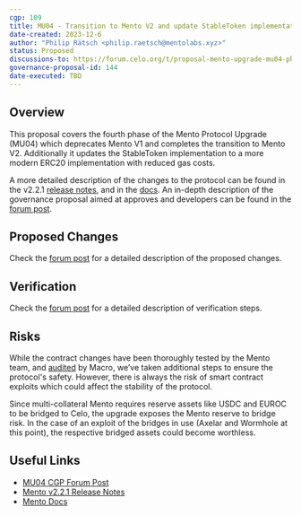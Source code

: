 ```yaml
---
cgp: 109
title: MU04 - Transition to Mento V2 and update StableToken implementation
date-created: 2023-12-6
author: "Philip Rätsch <philip.raetsch@mentolabs.xyz>"
status: Proposed
discussions-to: https://forum.celo.org/t/proposal-mento-upgrade-mu04-phase-out-v1-fully-transition-to-v2-and-update-stabletoken/7034
governance-proposal-id: 144
date-executed: TBD
---
```


## Overview

This proposal covers the fourth phase of the Mento Protocol Upgrade (MU04) which deprecates Mento V1 and completes the transition to Mento V2. Additionally it updates the StableToken implementation to a more modern ERC20 implementation with reduced gas costs.

A more detailed description of the changes to the protocol can be found in the v2.2.1 [release notes](https://github.com/mento-protocol/mento-core/releases/tag/v2.2.1), and in the [docs](https://docs.mento.org).
An in-depth description of the governance proposal aimed at approves and developers can be found in the [forum post](https://forum.celo.org/t/proposal-mento-upgrade-mu04-phase-out-v1-fully-transition-to-v2-and-update-stabletoken/7034).

## Proposed Changes

Check the [forum post](https://forum.celo.org/t/proposal-mento-upgrade-mu04-phase-out-v1-fully-transition-to-v2-and-update-stabletoken/7034) for a detailed description of the proposed changes.

## Verification

Check the [forum post](https://forum.celo.org/t/proposal-mento-upgrade-mu04-phase-out-v1-fully-transition-to-v2-and-update-stabletoken/7034) for a detailed description of verification steps.

## Risks

While the contract changes have been thoroughly tested by the Mento team, and [audited](https://0xmacro.com/library/audits/mento-1) by Macro, we’ve taken additional steps to ensure the protocol's safety. However, there is always the risk of smart contract exploits which could affect the stability of the protocol.

Since multi-collateral Mento requires reserve assets like USDC and EUROC to be bridged to Celo, the upgrade exposes the Mento reserve to bridge risk. In the case of an exploit of the bridges in use (Axelar and Wormhole at this point), the respective bridged assets could become worthless.

## Useful Links

- [MU04 CGP Forum Post](https://forum.celo.org/t/proposal-mento-upgrade-mu04-phase-out-v1-fully-transition-to-v2-and-update-stabletoken/7034)
- [Mento v2.2.1 Release Notes](https://github.com/mento-protocol/mento-core/releases/tag/v2.2.1)
- [Mento Docs](https://docs.mento.org)
